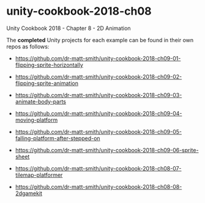 # unity-cookbook-2018-ch08

Unity Cookbook 2018 - Chapter 8 - 2D Animation

The **completed** Unity projects for each example can be found in their own repos as follows:

- https://github.com/dr-matt-smith/unity-cookbook-2018-ch09-01-flipping-sprite-horizontally

- https://github.com/dr-matt-smith/unity-cookbook-2018-ch09-02-flipping-sprite-animation

- https://github.com/dr-matt-smith/unity-cookbook-2018-ch09-03-animate-body-parts

- https://github.com/dr-matt-smith/unity-cookbook-2018-ch09-04-moving-platform

- https://github.com/dr-matt-smith/unity-cookbook-2018-ch09-05-falling-platform-after-stepped-on

- https://github.com/dr-matt-smith/unity-cookbook-2018-ch09-06-sprite-sheet




- https://github.com/dr-matt-smith/unity-cookbook-2018-ch08-07-tilemap-platformer

- https://github.com/dr-matt-smith/unity-cookbook-2018-ch08-08-2dgamekit

